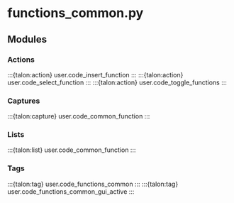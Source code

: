 # functions_common.py

## Modules

### Actions

:::{talon:action} user.code_insert_function
:::
:::{talon:action} user.code_select_function
:::
:::{talon:action} user.code_toggle_functions
:::

### Captures

:::{talon:capture} user.code_common_function
:::

### Lists

:::{talon:list} user.code_common_function
:::

### Tags

:::{talon:tag} user.code_functions_common
:::
:::{talon:tag} user.code_functions_common_gui_active
:::
